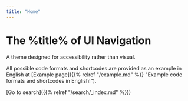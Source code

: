```yaml
---
title: "Home"
---
```

# The %title% of UI Navigation
A theme designed for accessibility rather than visual.

All possible code formats and shortcodes are provided as an example in English at [Example page]({{% relref "/example.md" %}} "Example code formats and shortcodes in English!").

[Go to search]({{% relref "/search/_index.md" %}})